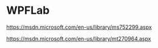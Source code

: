 # WPFLab

https://msdn.microsoft.com/en-us/library/ms752299.aspx

https://msdn.microsoft.com/en-us/library/mt270964.aspx
